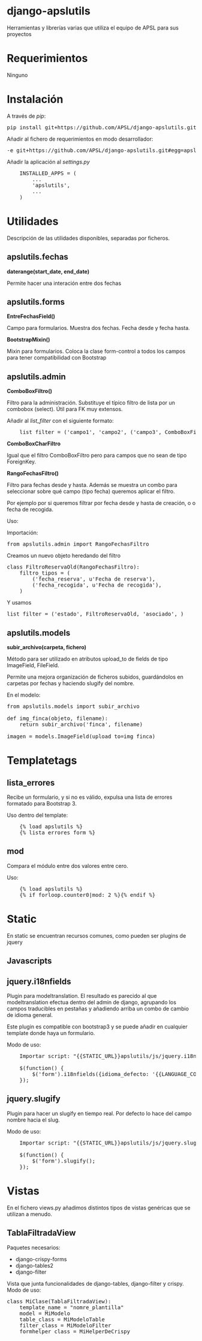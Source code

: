 django-apslutils
================

Herramientas y librerías varias que utiliza el equipo de APSL para sus proyectos

Requerimientos
==============

Ninguno

Instalación
===========

A través de _pip_:

<pre>
pip install git+https://github.com/APSL/django-apslutils.git
</pre>

Añadir al fichero de requerimientos en modo desarrollador:

<pre>
-e git+https://github.com/APSL/django-apslutils.git#egg=apslutils
</pre>

Añadir la aplicación al *settings.py*

<pre>
    INSTALLED_APPS = (
        ...
        'apslutils',
        ...
    )
</pre>

Utilidades
==========

Descripción de las utilidades disponibles, separadas por ficheros.

apslutils.fechas
----------------

**daterange(start_date, end_date)**

Permite hacer una interación entre dos fechas


apslutils.forms
---------------

**EntreFechasField()**

Campo para formularios. Muestra dos fechas. Fecha desde y fecha hasta.

**BootstrapMixin()**

Mixin para formularios. Coloca la clase form-control a todos los campos para
tener compatibilidad con Bootstrap


apslutils.admin
---------------

**ComboBoxFiltro()**

Filtro para la administración. Substituye el típico filtro de lista por un
combobox (select). Útil para FK muy extensos. 

Añadir al *list_filter* con el siguiente formato:

<pre>
    list_filter = ('campo1', 'campo2', ('campo3', ComboBoxFiltro), )
</pre>

**ComboBoxCharFiltro**

Igual que el filtro ComboBoxFiltro pero para campos que no sean de tipo
ForeignKey. 

**RangoFechasFiltro()**

Filtro para fechas desde y hasta. Además se muestra un combo para seleccionar
sobre qué campo (tipo fecha) queremos aplicar el filtro.

Por ejemplo por si queremos filtrar por fecha desde y hasta de creación, o
o fecha de recogida.

Uso:

Importación:

<pre>
from apslutils.admin import RangoFechasFiltro
</pre>

Creamos un nuevo objeto heredando del filtro
<pre>
class FiltroReservaOld(RangoFechasFiltro):
    filtro_tipos = (
        ('fecha_reserva', u'Fecha de reserva'),
        ('fecha_recogida', u'Fecha de recogida'),
    )
</pre>

Y usamos
<pre>
list_filter = ('estado', FiltroReservaOld, 'asociado', )
</pre>

apslutils.models
----------------

**subir_archivo(carpeta, fichero)**

Método para ser utilizado en atributos upload_to de fields de tipo ImageField,
FileField.

Permite una mejora organización de ficheros subidos, guardándolos en carpetas
por fechas y haciendo slugify del nombre.

En el modelo:

<pre>
from apslutils.models import subir_archivo
        
def img_finca(objeto, filename):
    return subir_archivo('finca', filename)

imagen = models.ImageField(upload_to=img_finca)
</pre>

Templatetags
============

lista_errores
-------------

Recibe un formulario, y si no es válido, expulsa una lista de errores
formatado para Bootstrap 3.

Uso dentro del template:
<pre>
    {% load apslutils %}
    {% lista_errores form %}
</pre>

mod
---

Compara el módulo entre dos valores entre cero.

Uso:
<pre>
	{% load apslutils %}
	{% if forloop.counter0|mod: 2 %}{% endif %}
</pre>

Static
======

En static se encuentran recursos comunes, como pueden ser plugins de jquery

Javascripts
-----------

jquery.i18nfields
-----------------

Plugin para modeltranslation. El resultado es parecido al que modeltranslation efectua
dentro del admin de django, agrupando los campos traducibles en pestañas y
añadiendo arriba un combo de cambio de idioma general.

Este plugin es compatible con bootstrap3 y se puede añadir en cualquier template donde
haya un formulario. 

Modo de uso:

<pre>
    Importar script: "{{STATIC_URL}}apslutils/js/jquery.i18nfields.js"
    
    $(function() {
        $('form').i18nfields({idioma_defecto: '{{LANGUAGE_CODE}}'});
    });    
</pre>

jquery.slugify
--------------

Plugin para hacer un slugify en tiempo real. Por defecto lo hace del campo nombre
hacia el slug.

Modo de uso:

<pre>
    Importar script: "{{STATIC_URL}}apslutils/js/jquery.slugify.js"
    
    $(function() {
        $('form').slugify();
    });  
</pre>

Vistas
======

En el fichero views.py añadimos distintos tipos de vistas genéricas que se utilizan a menudo.

TablaFiltradaView
-----------------

Paquetes necesarios:

- django-crispy-forms
- django-tables2
- django-filter

Vista que junta funcionalidades de django-tables, django-filter y crispy. Modo de uso:

<pre>
class MiClase(TablaFiltradaView):
	template_name = "nomre_plantilla"
	model = MiModelo
	table_class = MiModeloTable
	filter_class = MiModeloFilter
	formhelper_class = MiHelperDeCrispy
</pre>



